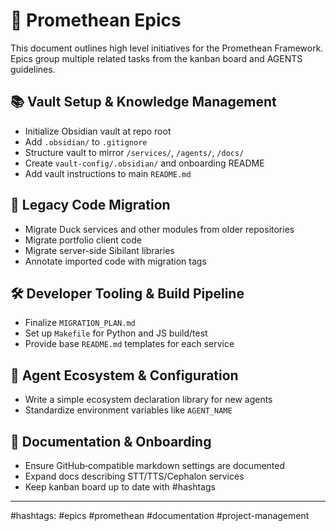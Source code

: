 # 🚀 Promethean Epics

This document outlines high level initiatives for the Promethean Framework. Epics group multiple related tasks from the kanban board and AGENTS guidelines.

## 📚 Vault Setup & Knowledge Management
- Initialize Obsidian vault at repo root
- Add `.obsidian/` to `.gitignore`
- Structure vault to mirror `/services/`, `/agents/`, `/docs/`
- Create `vault-config/.obsidian/` and onboarding README
- Add vault instructions to main `README.md`

## 🔄 Legacy Code Migration
- Migrate Duck services and other modules from older repositories
- Migrate portfolio client code
- Migrate server-side Sibilant libraries
- Annotate imported code with migration tags

## 🛠 Developer Tooling & Build Pipeline
- Finalize `MIGRATION_PLAN.md`
- Set up `Makefile` for Python and JS build/test
- Provide base `README.md` templates for each service

## 🤖 Agent Ecosystem & Configuration
- Write a simple ecosystem declaration library for new agents
- Standardize environment variables like `AGENT_NAME`

## 📖 Documentation & Onboarding
- Ensure GitHub‑compatible markdown settings are documented
- Expand docs describing STT/TTS/Cephalon services
- Keep kanban board up to date with #hashtags

---

\#hashtags: #epics #promethean #documentation #project-management
